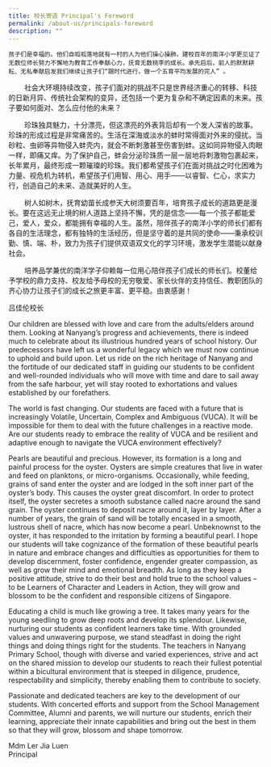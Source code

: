 ```yaml
---
title: 校长寄语 Principal's Foreword
permalink: /about-us/principals-foreword
description: ""
---
```

	孩子们是幸福的。他们自呱呱落地就有一村的人为他们操心操肺。建校百年的南洋小学更见证了无数位师长努力不懈地为教育工作奉献心力，抚育无数桃李的成长。承先启后，前人的默默耕耘、无私奉献启发我们继续让孩子们“跟时代进行，做一个五育平均发展的完人” 。  

  

        社会大环境持续改变，孩子们面对的挑战不只是世界经济重心的转移、科技的日新月异、传统社会架构的变异，还包括一个更为复杂和不确定因素的未来。孩子要如何面对、怎么应付他的未来？

  

        珍珠独具魅力，十分漂亮，但这漂亮的外表背后却有一个发人深省的故事。珍珠的形成过程是非常痛苦的。生活在深海或淡水的蚌时常得面对外来的侵扰。当砂粒、虫卵等异物侵入蚌壳内，就会不断刺激甚至伤害到蚌。这如同异物侵入肉眼一样，即痛又痒。为了保护自己，蚌会分泌珍珠质一层一层地将刺激物包裹起来，长年累月，最终形成一颗璀璨的珍珠。我们都希望孩子们在面对挑战之时化困难为力量、视危机为转机，希望孩子们用智、用心、用手——以睿智、仁心，求实力行，创造自己的未来、造就美好的人生。

  

        树人如树木，抚育幼苗长成参天大树须要百年，培育孩子成长的道路更是漫长。要在这远无止境的树人道路上坚持不懈，凭的是信念——每一个孩子都能爱己，爱人，爱众，都能拥有幸福的人生。虽然，陪伴孩子的南洋小学的师长们都有各自的生活理念，都有独特的生活经历，但是坚守着的是共同的使命——秉承校训勤、慎、端、朴，致力为孩子们提供双语双文化的学习环境，激发学生潜能以献身社会。

  

        培养品学兼优的南洋学子仰赖每一位用心陪伴孩子们成长的师长们。校董给予学校的鼎力支持、校友给予母校的无穷敬爱、家长伙伴的支持信任、教职团队的齐心协力让孩子们的成长之旅更丰富、更平稳。由衷感谢！

  

吕佳伦校长

Our children are blessed with love and care from the adults/elders around them. Looking at Nanyang’s progress and achievements, there is indeed much to celebrate about its illustrious hundred years of school history. Our predecessors have left us a wonderful legacy which we must now continue to uphold and build upon. Let us ride on the rich heritage of Nanyang and the fortitude of our dedicated staff in guiding our students to be confident and well-rounded individuals who will move with time and dare to sail away from the safe harbour, yet will stay rooted to exhortations and values established by our forefathers.  

  

The world is fast changing. Our students are faced with a future that is increasingly Volatile, Uncertain, Complex and Ambiguous (VUCA). It will be impossible for them to deal with the future challenges in a reactive mode. Are our students ready to embrace the reality of VUCA and be resilient and adaptive enough to navigate the VUCA environment effectively?

  

Pearls are beautiful and precious. However, its formation is a long and painful process for the oyster. Oysters are simple creatures that live in water and feed on planktons, or micro-organisms. Occasionally, while feeding, grains of sand enter the oyster and are lodged in the soft inner part of the oyster’s body. This causes the oyster great discomfort. In order to protect itself, the oyster secretes a smooth substance called nacre around the sand grain. The oyster continues to deposit nacre around it, layer by layer. After a number of years, the grain of sand will be totally encased in a smooth, lustrous shell of nacre, which has now become a pearl. Unbeknownst to the oyster, it has responded to the irritation by forming a beautiful pearl. I hope our students will take cognizance of the formation of these beautiful pearls in nature and embrace changes and difficulties as opportunities for them to develop discernment, foster confidence, engender greater compassion, as well as grow their mind and emotional breadth. As long as they keep a positive attitude, strive to do their best and hold true to the school values – to be Learners of Character and Leaders in Action, they will grow and blossom to be the confident and responsible citizens of Singapore.

  

Educating a child is much like growing a tree. It takes many years for the young seedling to grow deep roots and develop its splendour. Likewise, nurturing our students as confident learners take time. With grounded values and unwavering purpose, we stand steadfast in doing the right things and doing things right for the students. The teachers in Nanyang Primary School, though with diverse and varied experiences, strive and act on the shared mission to develop our students to reach their fullest potential within a bicultural environment that is steeped in diligence, prudence, respectability and simplicity, thereby enabling them to contribute to society.

  

Passionate and dedicated teachers are key to the development of our students. With concerted efforts and support from the School Management Committee, Alumni and parents, we will nurture our students, enrich their learning, appreciate their innate capabilities and bring out the best in them so that they will grow, blossom and shape tomorrow.

  

Mdm Ler Jia Luen    
Principal